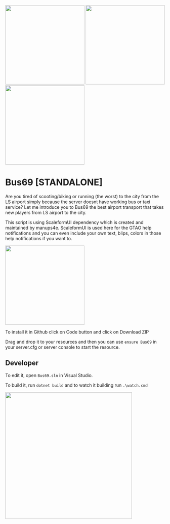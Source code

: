 <img src="https://github.com/user-attachments/assets/5b514916-847d-40e5-9b2c-b760de52fd4f" width="250"/>
<img src="https://github.com/user-attachments/assets/7449db8f-ce7d-4d32-986e-53f1025328fb" width="250"/>
<img src="https://github.com/user-attachments/assets/c3be5515-6afb-4d07-a51b-c6b9026ce5bf" width="250"/>

# Bus69 [STANDALONE]
Are you tired of scooting/biking or running (the worst) to the city from the LS airport simply because the server doesnt have working bus or taxi service? Let me introduce you to Bus69 the best airport transport that takes new players from LS airport to the city.

This script is using ScaleformUI dependency which is created and maintained by manups4e.
ScaleformUI is used here for the GTAO help notifications and you can 
even include your own text, blips, colors in those help notifications if you want to.

<img src="https://github.com/user-attachments/assets/9243077a-b0a9-4fa9-a6f1-658327fc451c" width="250"/>

To install it in Github click on Code button and click on Download ZIP

Drag and drop it to your resources and then you can use `ensure Bus69` in your server.cfg or server console to start the resource.

## Developer
To edit it, open `Bus69.sln` in Visual Studio.

To build it, run `dotnet build` and to watch it building run `.\watch.cmd`

<img src="https://github.com/user-attachments/assets/3a253541-925d-4411-9e32-ee54f9d089fb" width="400"/>
